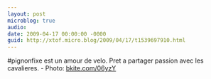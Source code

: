 ```yaml
---
layout: post
microblog: true
audio: 
date: 2009-04-17 00:00:00 -0000
guid: http://xtof.micro.blog/2009/04/17/t1539697910.html
---
```

#pignonfixe est un amour de velo. Pret a partager passion avec les cavalieres.  - Photo: [bkite.com/06yzY](http://bkite.com/06yzY)
